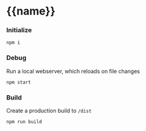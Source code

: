 # {{name}}

### Initialize

```
npm i
```

### Debug

Run a local webserver, which reloads on file changes
```
npm start
```

### Build

Create a production build to `/dist`
```
npm run build
```
